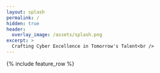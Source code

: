 ```yaml
---
layout: splash
permalink: /
hidden: true
header:
  overlay_image: /assets/splash.png
excerpt: >
  Crafting Cyber Excellence in Tomorrow's Talent<br />
---
```


{% include feature_row %}
